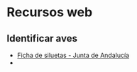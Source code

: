 # Recursos web

## Identificar aves
- [Ficha de siluetas - Junta de Andalucía](http://www.juntadeandalucia.es/medioambiente/portal_web/web/temas_ambientales/educacion_ambiental_y_formacion/aldea/programas/educaves/recursos/carteles/cartel_didactico_rapaces.pdf)
- 
